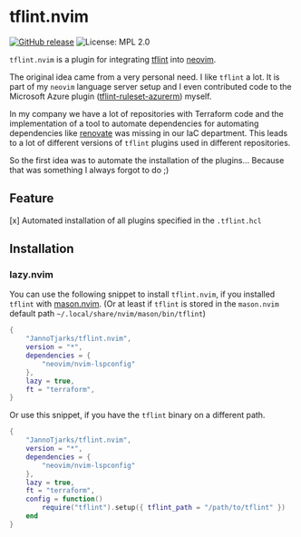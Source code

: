 # tflint.nvim
[![GitHub release](https://img.shields.io/github/v/release/JannoTjarks/tflint.nvim)](https://github.com/JannoTjarks/tflint.nvim/releases/latest)
![License: MPL 2.0](https://img.shields.io/badge/License-MPL%202.0-blue.svg)

`tflint.nvim` is a plugin for integrating [tflint](https://github.com/terraform-linters/tflint) into [neovim](https://neovim.io/).

The original idea came from a very personal need.
I like `tflint` a lot. It is part of my `neovim` language server setup and I even contributed code to the Microsoft Azure plugin ([tflint-ruleset-azurerm](https://github.com/terraform-linters/tflint-ruleset-azurerm)) myself.

In my company we have a lot of repositories with Terraform code and the implementation of a tool to automate dependencies for automating dependencies like [renovate](https://github.com/renovatebot/renovate) was missing in our IaC department. This leads to a lot of different versions of `tflint` plugins used in different repositories.  

So the first idea was to automate the installation of the plugins...
Because that was something I always forgot to do ;)

## Feature

[x] Automated installation of all plugins specified in the `.tflint.hcl`

## Installation

### lazy.nvim
You can use the following snippet to install `tflint.nvim`, if you
installed `tflint` with [mason.nvim](https://github.com/williamboman/mason.nvim).
(Or at least if `tflint` is stored in the `mason.nvim` default path `~/.local/share/nvim/mason/bin/tflint`)
``` lua
{
    "JannoTjarks/tflint.nvim",
    version = "*",
    dependencies = {
        "neovim/nvim-lspconfig"
    },
    lazy = true,
    ft = "terraform",
}
```

Or use this snippet, if you have the `tflint` binary on a different path.
``` lua
{
    "JannoTjarks/tflint.nvim",
    version = "*",
    dependencies = {
        "neovim/nvim-lspconfig"
    },
    lazy = true,
    ft = "terraform",
    config = function()
        require("tflint").setup({ tflint_path = "/path/to/tflint" })
    end
}
```
